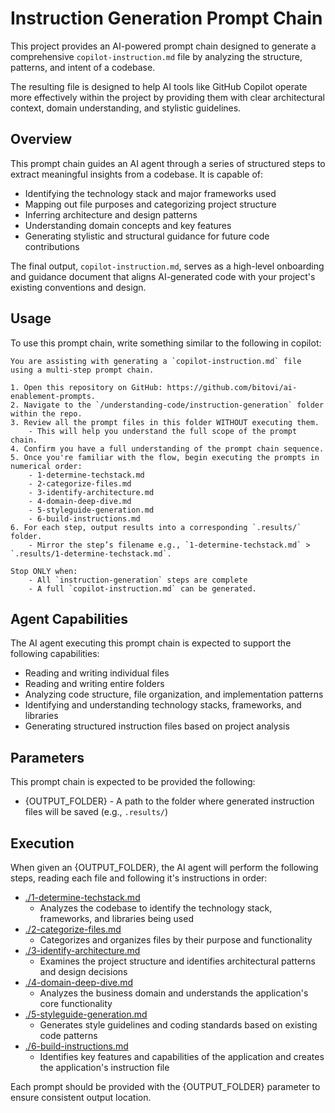 # Instruction Generation Prompt Chain

This project provides an AI-powered prompt chain designed to generate a comprehensive `copilot-instruction.md` file by analyzing the structure, patterns, and intent of a codebase.

The resulting file is designed to help AI tools like GitHub Copilot operate more effectively within the project by providing them with clear architectural context, domain understanding, and stylistic guidelines.

## Overview

This prompt chain guides an AI agent through a series of structured steps to extract meaningful insights from a codebase. It is capable of:

- Identifying the technology stack and major frameworks used
- Mapping out file purposes and categorizing project structure
- Inferring architecture and design patterns
- Understanding domain concepts and key features
- Generating stylistic and structural guidance for future code contributions

The final output, `copilot-instruction.md`, serves as a high-level onboarding and guidance document that aligns AI-generated code with your project's existing conventions and design.

## Usage

To use this prompt chain, write something similar to the following in copilot:

```
You are assisting with generating a `copilot-instruction.md` file using a multi-step prompt chain.

1. Open this repository on GitHub: https://github.com/bitovi/ai-enablement-prompts.
2. Navigate to the `/understanding-code/instruction-generation` folder within the repo.
3. Review all the prompt files in this folder WITHOUT executing them. 
    - This will help you understand the full scope of the prompt chain.
4. Confirm you have a full understanding of the prompt chain sequence.
5. Once you're familiar with the flow, begin executing the prompts in numerical order:
    - 1-determine-techstack.md
    - 2-categorize-files.md
    - 3-identify-architecture.md
    - 4-domain-deep-dive.md
    - 5-styleguide-generation.md
    - 6-build-instructions.md
6. For each step, output results into a corresponding `.results/` folder.
    - Mirror the step’s filename e.g., `1-determine-techstack.md` > `.results/1-determine-techstack.md`.

Stop ONLY when:
    - All `instruction-generation` steps are complete
    - A full `copilot-instruction.md` can be generated.
```

## Agent Capabilities

The AI agent executing this prompt chain is expected to support the following capabilities:

- Reading and writing individual files
- Reading and writing entire folders
- Analyzing code structure, file organization, and implementation patterns
- Identifying and understanding technology stacks, frameworks, and libraries
- Generating structured instruction files based on project analysis

## Parameters

This prompt chain is expected to be provided the following:

- {OUTPUT_FOLDER} - A path to the folder where generated instruction files will be saved (e.g., `.results/`)

## Execution

When given an {OUTPUT_FOLDER}, the AI agent will perform the following steps, reading each file and following it's instructions in order:

- [./1-determine-techstack.md](./1-determine-techstack.md)
    - Analyzes the codebase to identify the technology stack, frameworks, and libraries being used
- [./2-categorize-files.md](./2-categorize-files.md)
    - Categorizes and organizes files by their purpose and functionality
- [./3-identify-architecture.md](./3-identify-architecture.md)
    - Examines the project structure and identifies architectural patterns and design decisions
- [./4-domain-deep-dive.md](./4-domain-deep-dive.md) 
    - Analyzes the business domain and understands the application's core functionality
- [./5-styleguide-generation.md](./5-styleguide-generation.md)
    - Generates style guidelines and coding standards based on existing code patterns
- [./6-build-instructions.md](./6-build-instructions.md)
    - Identifies key features and capabilities of the application and creates the application's instruction file

Each prompt should be provided with the {OUTPUT_FOLDER} parameter to ensure consistent output location.
